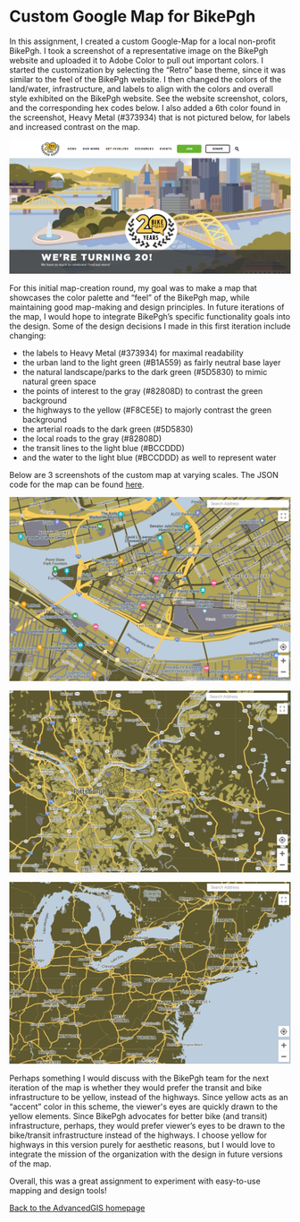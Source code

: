 # Custom Google Map for BikePgh

In this assignment, I created a custom Google-Map for a local non-profit BikePgh.  I took a screenshot of a representative image on the BikePgh website and uploaded it to Adobe Color to pull out important colors. I started the customization by selecting the “Retro” base theme, since it was similar to the feel of the BikePgh website. I then changed the colors of the land/water, infrastructure, and labels to align with the colors and overall style exhibited on the BikePgh website. See the website screenshot, colors, and the corresponding hex codes below.  I also added a 6th color found in the screenshot, Heavy Metal (#373934) that is not pictured below, for labels and increased contrast on the map. 

![BikePgh Webiste](BikePgh.png)

For this initial map-creation round, my goal was to make a map that showcases the color palette and “feel” of the BikePgh map, while maintaining good map-making and design principles. In future iterations of the map, I would hope to integrate BikePgh’s specific functionality goals into the design. Some of the design decisions I made in this first iteration include changing:
- the labels to Heavy Metal (#373934) for maximal readability
- the urban land to the light green (#B1A559) as fairly neutral base layer
- the natural landscape/parks to the dark green (#5D5830) to mimic natural green space
- the points of interest to the gray (#82808D) to contrast the green background
- the highways to the yellow (#F8CE5E) to majorly contrast the green background
- the arterial roads to the dark green (#5D5830) 
- the local roads to the gray (#82808D) 
- the transit lines to the light blue (#BCCDDD)
- and the water to the light blue (#BCCDDD) as well to represent water 

Below are 3 screenshots of the custom map at varying scales. The JSON code for the map can be found [here](/CustomGoogleMapCode.json). 

![BikePghMap_Screenshot1](PghScreenshot3.png)

![BikePghMap_Screenshot2](PghScreenshot2.png)

![BikePghMap_Screenshot3](PghScreenshot1.png)

Perhaps something I would discuss with the BikePgh team for the next iteration of the map is whether they would prefer the transit and bike infrastructure to be yellow, instead of the highways. Since yellow acts as an “accent” color in this scheme, the viewer's eyes are quickly drawn to the yellow elements. Since BikePgh advocates for better bike (and transit) infrastructure, perhaps, they would prefer viewer’s eyes to be drawn to the bike/transit infrastructure instead of the highways. I choose yellow for highways in this version purely for aesthetic reasons, but I would love to integrate the mission of the organization with the design in future versions of the map.

Overall, this was a great assignment to experiment with easy-to-use mapping and design tools! 

[Back to the AdvancedGIS homepage](/README.md)
